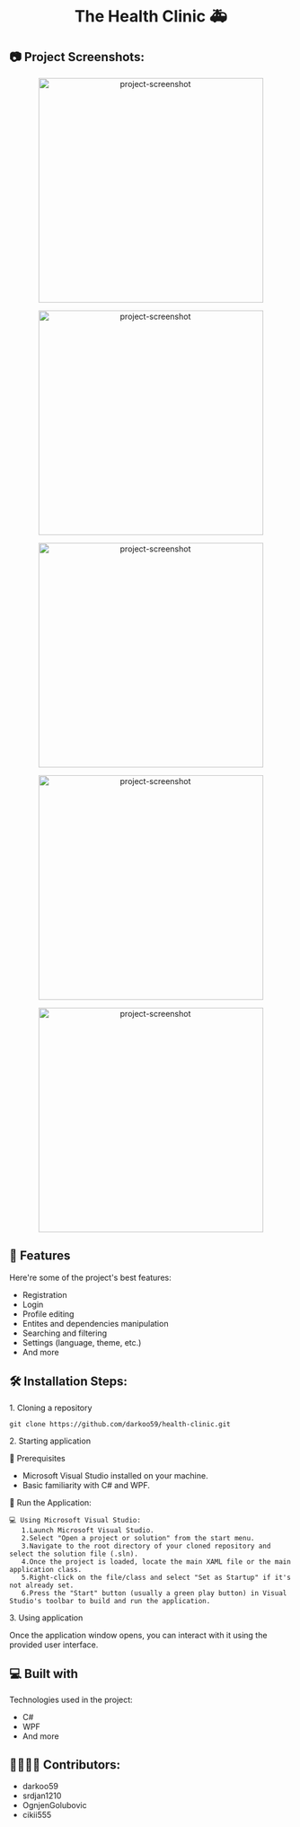 <h1 align="center" id="title">The Health Clinic 🚑</h1>

<h2>📷 Project Screenshots:</h2>

<p align="center">
 <img src="https://github.com/darkoo59/SIMS-PROJEKAT/blob/dev/Sims-Hospital-Zdravo/Resources/img/ss1.png" alt="project-screenshot" width="400" height="400/">
</p>

<p align="center">
 <img src="https://github.com/darkoo59/SIMS-PROJEKAT/blob/dev/Sims-Hospital-Zdravo/Resources/img/ss5.png" alt="project-screenshot" width="400" height="400/">
</p>

<p align="center">
 <img src="https://github.com/darkoo59/SIMS-PROJEKAT/blob/dev/Sims-Hospital-Zdravo/Resources/img/ss2.png" alt="project-screenshot" width="400" height="400/">
</p>

<p align="center">
 <img src="https://github.com/darkoo59/SIMS-PROJEKAT/blob/dev/Sims-Hospital-Zdravo/Resources/img/ss3.png" alt="project-screenshot" width="400" height="400/">
</p>

<p align="center">
 <img src="https://github.com/darkoo59/SIMS-PROJEKAT/blob/dev/Sims-Hospital-Zdravo/Resources/img/ss4.png" alt="project-screenshot" width="400" height="400/">
</p>

  
  
<h2>🧐 Features</h2>

Here're some of the project's best features:

*   Registration
*   Login
*   Profile editing
*   Entites and dependencies manipulation
*   Searching and filtering
*   Settings (language, theme, etc.)
*   And more

<h2>🛠️ Installation Steps:</h2>

<p>1. Cloning a repository</p>

```
git clone https://github.com/darkoo59/health-clinic.git
```

<p>2. Starting application</p>
📕 Prerequisites

- Microsoft Visual Studio installed on your machine.
- Basic familiarity with C# and WPF.

🚀 Run the Application:

    💻 Using Microsoft Visual Studio:
       1.Launch Microsoft Visual Studio.
       2.Select "Open a project or solution" from the start menu.
       3.Navigate to the root directory of your cloned repository and select the solution file (.sln).
       4.Once the project is loaded, locate the main XAML file or the main application class.
       5.Right-click on the file/class and select "Set as Startup" if it's not already set.
       6.Press the "Start" button (usually a green play button) in Visual Studio's toolbar to build and run the application.

<p>3. Using application</p>

Once the application window opens, you can interact with it using the provided user interface.

  
<h2>💻 Built with</h2>

Technologies used in the project:

*   C#
*   WPF
*   And more

<h2>👩‍👨‍👦‍👧 Contributors:</h2>

*   darkoo59
*   srdjan1210
*   OgnjenGolubovic
*   cikii555
